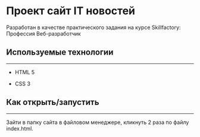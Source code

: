 

# Проект сайт IT новостей

Разработан в качестве практического задания на курсе Skillfactory: Профессия Веб-разработчик

## Используемые технологии
---
* HTML 5

* CSS 3


## Как открыть/запустить
---
Зайти в папку сайта в файловом менеджере, кликнуть 2 раза по файлу index.html.
